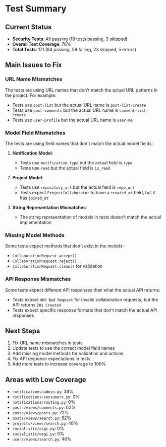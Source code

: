 # Test Summary

## Current Status

- **Security Tests**: All passing (19 tests passing, 3 skipped)
- **Overall Test Coverage**: 76%
- **Total Tests**: 171 (84 passing, 59 failing, 23 skipped, 5 errors)

## Main Issues to Fix

### URL Name Mismatches

The tests are using URL names that don't match the actual URL patterns in the project. For example:

- Tests use `post-list` but the actual URL name is `post-list-create`
- Tests use `post-comments` but the actual URL name is `comment-list-create`
- Tests use `user-profile` but the actual URL name is `user-me`

### Model Field Mismatches

The tests are using field names that don't match the actual model fields:

1. **Notification Model**:
   - Tests use `notification_type` but the actual field is `type`
   - Tests use `read` but the actual field is `is_read`

2. **Project Model**:
   - Tests use `repository_url` but the actual field is `repo_url`
   - Tests expect `ProjectCollaborator` to have a `created_at` field, but it has `joined_at`

3. **String Representation Mismatches**:
   - The string representation of models in tests doesn't match the actual implementation

### Missing Model Methods

Some tests expect methods that don't exist in the models:

- `CollaborationRequest.accept()`
- `CollaborationRequest.reject()`
- `CollaborationRequest.clean()` for validation

### API Response Mismatches

Some tests expect different API responses than what the actual API returns:

- Tests expect `400 Bad Request` for invalid collaboration requests, but the API returns `201 Created`
- Tests expect specific response formats that don't match the actual API responses

## Next Steps

1. Fix URL name mismatches in tests
2. Update tests to use the correct model field names
3. Add missing model methods for validation and actions
4. Fix API response expectations in tests
5. Add more tests to increase coverage to 100%

## Areas with Low Coverage

- `notifications/admin.py`: 38%
- `notifications/consumers.py`: 0%
- `notifications/routing.py`: 0%
- `posts/views/comments.py`: 62%
- `posts/views/posts.py`: 72%
- `posts/views/search.py`: 62%
- `projects/views/search.py`: 48%
- `socialistic/asgi.py`: 0%
- `socialistic/wsgi.py`: 0%
- `users/views/search.py`: 46% 